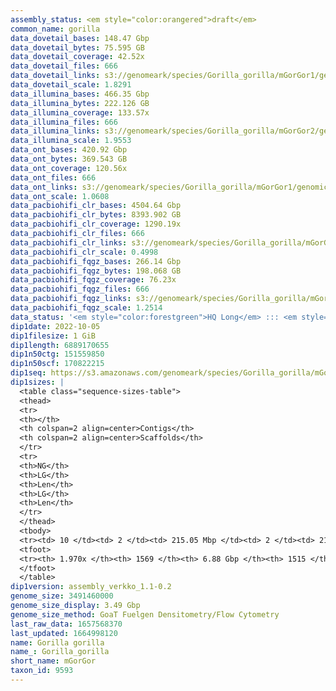 ```yaml
---
assembly_status: <em style="color:orangered">draft</em>
common_name: gorilla
data_dovetail_bases: 148.47 Gbp
data_dovetail_bytes: 75.595 GB
data_dovetail_coverage: 42.52x
data_dovetail_files: 666
data_dovetail_links: s3://genomeark/species/Gorilla_gorilla/mGorGor1/genomic_data/dovetail/<br>
data_dovetail_scale: 1.8291
data_illumina_bases: 466.35 Gbp
data_illumina_bytes: 222.126 GB
data_illumina_coverage: 133.57x
data_illumina_files: 666
data_illumina_links: s3://genomeark/species/Gorilla_gorilla/mGorGor2/genomic_data/illumina/<br>s3://genomeark/species/Gorilla_gorilla/mGorGor3/genomic_data/illumina/<br>
data_illumina_scale: 1.9553
data_ont_bases: 420.92 Gbp
data_ont_bytes: 369.543 GB
data_ont_coverage: 120.56x
data_ont_files: 666
data_ont_links: s3://genomeark/species/Gorilla_gorilla/mGorGor1/genomic_data/ont/<br>
data_ont_scale: 1.0608
data_pacbiohifi_clr_bases: 4504.64 Gbp
data_pacbiohifi_clr_bytes: 8393.902 GB
data_pacbiohifi_clr_coverage: 1290.19x
data_pacbiohifi_clr_files: 666
data_pacbiohifi_clr_links: s3://genomeark/species/Gorilla_gorilla/mGorGor1/genomic_data/pacbio_hifi/<br>
data_pacbiohifi_clr_scale: 0.4998
data_pacbiohifi_fqgz_bases: 266.14 Gbp
data_pacbiohifi_fqgz_bytes: 198.068 GB
data_pacbiohifi_fqgz_coverage: 76.23x
data_pacbiohifi_fqgz_files: 666
data_pacbiohifi_fqgz_links: s3://genomeark/species/Gorilla_gorilla/mGorGor1/genomic_data/pacbio_hifi/<br>
data_pacbiohifi_fqgz_scale: 1.2514
data_status: '<em style="color:forestgreen">HQ Long</em> ::: <em style="color:forestgreen">Long</em> ::: <em style="color:forestgreen">Short</em> ::: <em style="color:lightgray">Phasing</em> ::: <em style="color:forestgreen">Scaffolding</em>'
dip1date: 2022-10-05
dip1filesize: 1 GiB
dip1length: 6889170655
dip1n50ctg: 151559850
dip1n50scf: 170822215
dip1seq: https://s3.amazonaws.com/genomeark/species/Gorilla_gorilla/mGorGor1/assembly_verkko_1.1-0.2/mGorGor1.dip.20221005.fasta.gz
dip1sizes: |
  <table class="sequence-sizes-table">
  <thead>
  <tr>
  <th></th>
  <th colspan=2 align=center>Contigs</th>
  <th colspan=2 align=center>Scaffolds</th>
  </tr>
  <tr>
  <th>NG</th>
  <th>LG</th>
  <th>Len</th>
  <th>LG</th>
  <th>Len</th>
  </tr>
  </thead>
  <tbody>
  <tr><td> 10 </td><td> 2 </td><td> 215.05 Mbp </td><td> 2 </td><td> 215.25 Mbp </td></tr>  <tr><td> 20 </td><td> 4 </td><td> 192.69 Mbp </td><td> 4 </td><td> 194.78 Mbp </td></tr>  <tr><td> 30 </td><td> 6 </td><td> 174.76 Mbp </td><td> 5 </td><td> 193.76 Mbp </td></tr>  <tr><td> 40 </td><td> 8 </td><td> 158.55 Mbp </td><td> 7 </td><td> 176.51 Mbp </td></tr>  <tr style="background-color:#cccccc;"><td> 50 </td><td> 10 </td><td style="background-color:#88ff88;"> 151.56 Mbp </td><td> 9 </td><td style="background-color:#88ff88;"> 170.82 Mbp </td></tr>  <tr><td> 60 </td><td> 12 </td><td> 148.88 Mbp </td><td> 12 </td><td> 158.55 Mbp </td></tr>  <tr><td> 70 </td><td> 15 </td><td> 136.70 Mbp </td><td> 14 </td><td> 151.56 Mbp </td></tr>  <tr><td> 80 </td><td> 18 </td><td> 133.51 Mbp </td><td> 16 </td><td> 148.88 Mbp </td></tr>  <tr><td> 90 </td><td> 20 </td><td> 126.01 Mbp </td><td> 18 </td><td> 144.05 Mbp </td></tr>  <tr><td> 100 </td><td> 23 </td><td> 120.48 Mbp </td><td> 21 </td><td> 133.79 Mbp </td></tr>  </tbody>
  <tfoot>
  <tr><th> 1.970x </th><th> 1569 </th><th> 6.88 Gbp </th><th> 1515 </th><th> 6.89 Gbp </th></tr>
  </tfoot>
  </table>
dip1version: assembly_verkko_1.1-0.2
genome_size: 3491460000
genome_size_display: 3.49 Gbp
genome_size_method: GoaT Fuelgen Densitometry/Flow Cytometry
last_raw_data: 1657568370
last_updated: 1664998120
name: Gorilla gorilla
name_: Gorilla_gorilla
short_name: mGorGor
taxon_id: 9593
---
```

